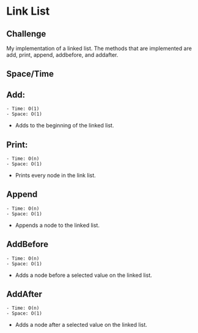 # Link List

## Challenge 
My implementation of a linked list.  The methods that are implemented are add, print, append, addbefore, and addafter. 

## Space/Time

## Add:
	- Time: O(1)
	- Space: O(1)

- Adds to the beginning of the linked list.

## Print: 
	- Time: O(n)
	- Space: O(1)

- Prints every node in the link list.

## Append 
	- Time: O(n)
	- Space: O(1)
- Appends a node to the linked list.

## AddBefore
	- Time: O(n)
	- Space: O(1)
- Adds a node before a selected value on the linked list.

## AddAfter
	- Time: O(n)
	- Space: O(1)
- Adds a node after a selected value on the linked list.
